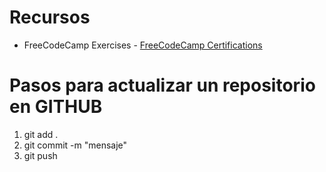 # Recursos

- FreeCodeCamp Exercises - [FreeCodeCamp Certifications](https://www.freecodecamp.org/learn)

# Pasos para actualizar un repositorio en GITHUB

1. git add .
2. git commit -m "mensaje"
3. git push
